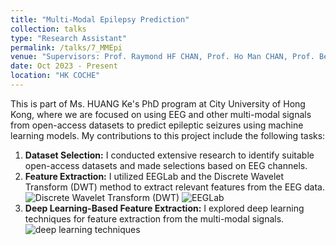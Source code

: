```yaml
---
title: "Multi-Modal Epilepsy Prediction"
collection: talks
type: "Research Assistant"
permalink: /talks/7_MMEpi
venue: "Supervisors: Prof. Raymond HF CHAN, Prof. Ho Man CHAN, Prof. Bee Luan KHOO"
date: Oct 2023 - Present
location: "HK COCHE"
---
```


This is part of Ms. HUANG Ke's PhD program at City University of Hong Kong, where we are focused on using EEG and other multi-modal signals from open-access datasets to predict epileptic seizures using machine learning models. My contributions to this project include the following tasks:
1. **Dataset Selection:** I conducted extensive research to identify suitable open-access datasets and made selections based on EEG channels.
2. **Feature Extraction:** I utilized EEGLab and the Discrete Wavelet Transform (DWT) method to extract relevant features from the EEG data.  
   ![Discrete Wavelet Transform (DWT)](https://yanweijin.github.io/images/DWT.png)
   ![EEGLab](https://yanweijin.github.io/images/eeglab.jpg)
3. **Deep Learning-Based Feature Extraction:** I explored deep learning techniques for feature extraction from the multi-modal signals.
   ![deep learning techniques](https://yanweijin.github.io/images/mmepi_dlfeature.png)
